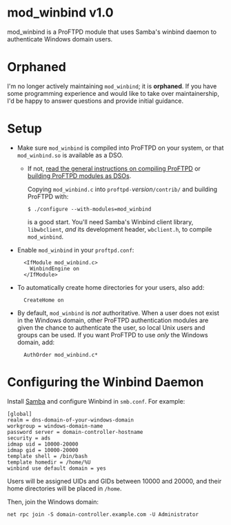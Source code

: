 mod_winbind v1.0
================

mod_winbind is a ProFTPD module that uses Samba's winbind daemon to
authenticate Windows domain users.


Orphaned
========

I'm no longer actively maintaining `mod_winbind`; it is **orphaned**. If you
have some programming experience and would like to take over maintainership,
I'd be happy to answer questions and provide initial guidance.


Setup
=====

* Make sure `mod_winbind` is compiled into ProFTPD on your system,
  or that `mod_winbind.so` is available as a DSO.

   * If not, [read the general instructions on compiling ProFTPD](http://www.proftpd.org/docs/howto/Compiling.html) or
     [building ProFTPD modules as DSOs](http://proftpd.org/docs/howto/DSO.html).

     Copying `mod_winbind.c` into `proftpd-`_version_`/contrib/` and building
     ProFTPD with:

         $ ./configure --with-modules=mod_winbind

     is a good start.  You'll need Samba's Winbind client library,
     `libwbclient`, *and* its development header, `wbclient.h`, to compile
     `mod_winbind`.

* Enable `mod_winbind` in your `proftpd.conf`:

        <IfModule mod_winbind.c>
          WinbindEngine on
        </IfModule>

* To automatically create home directories for your users, also add:

        CreateHome on

* By default, `mod_winbind` is *not* authoritative. When a user does not exist
  in the Windows domain, other ProFTPD authentication modules are given
  the chance to authenticate the user, so local Unix users and groups
  can be used. If you want ProFTPD to use *only* the Windows domain, add:

        AuthOrder mod_winbind.c*


Configuring the Winbind Daemon
==============================

Install [Samba](http://www.samba.org/) and configure Winbind in `smb.conf`.
For example:

    [global]
    realm = dns-domain-of-your-windows-domain
    workgroup = windows-domain-name
    password server = domain-controller-hostname
    security = ads
    idmap uid = 10000-20000
    idmap gid = 10000-20000
    template shell = /bin/bash
    template homedir = /home/%U
    winbind use default domain = yes

Users will be assigned UIDs and GIDs between 10000 and 20000, and their home
directories will be placed in `/home`.

Then, join the Windows domain:

    net rpc join -S domain-controller.example.com -U Administrator
